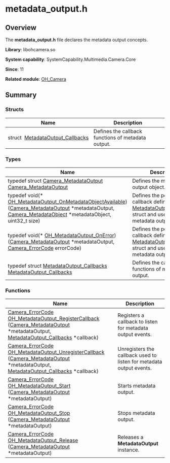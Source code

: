 # metadata_output.h


## Overview

The **metadata_output.h** file declares the metadata output concepts.

**Library**: libohcamera.so

**System capability**: SystemCapability.Multimedia.Camera.Core

**Since**: 11

**Related module**: [OH_Camera](_o_h___camera.md)


## Summary


### Structs

| Name| Description| 
| -------- | -------- |
| struct&nbsp;&nbsp;[MetadataOutput_Callbacks](_metadata_output___callbacks.md) | Defines the callback functions of metadata output. | 


### Types

| Name| Description| 
| -------- | -------- |
| typedef struct [Camera_MetadataOutput](_o_h___camera.md#camera_metadataoutput) [Camera_MetadataOutput](_o_h___camera.md#camera_metadataoutput) | Defines the metadata output object. | 
| typedef void(\* [OH_MetadataOutput_OnMetadataObjectAvailable](_o_h___camera.md#oh_metadataoutput_onmetadataobjectavailable)) ([Camera_MetadataOutput](_o_h___camera.md#camera_metadataoutput) \*metadataOutput, [Camera_MetadataObject](_camera___metadata_object.md) \*metadataObject, uint32_t size) | Defines the pointer to the callback defined in the [MetadataOutput_Callbacks](_metadata_output___callbacks.md) struct and used to report metadata output data. | 
| typedef void(\* [OH_MetadataOutput_OnError](_o_h___camera.md#oh_metadataoutput_onerror)) ([Camera_MetadataOutput](_o_h___camera.md#camera_metadataoutput) \*metadataOutput, [Camera_ErrorCode](_o_h___camera.md#camera_errorcode) errorCode) | Defines the pointer to the callback defined in the [MetadataOutput_Callbacks](_metadata_output___callbacks.md) struct and used to report metadata output errors. | 
| typedef struct [MetadataOutput_Callbacks](_metadata_output___callbacks.md) [MetadataOutput_Callbacks](_o_h___camera.md#metadataoutput_callbacks) | Defines the callback functions of metadata output. | 


### Functions

| Name| Description| 
| -------- | -------- |
| [Camera_ErrorCode](_o_h___camera.md#camera_errorcode) [OH_MetadataOutput_RegisterCallback](_o_h___camera.md#oh_metadataoutput_registercallback) ([Camera_MetadataOutput](_o_h___camera.md#camera_metadataoutput) \*metadataOutput, [MetadataOutput_Callbacks](_metadata_output___callbacks.md) \*callback) | Registers a callback to listen for metadata output events. | 
| [Camera_ErrorCode](_o_h___camera.md#camera_errorcode) [OH_MetadataOutput_UnregisterCallback](_o_h___camera.md#oh_metadataoutput_unregistercallback) ([Camera_MetadataOutput](_o_h___camera.md#camera_metadataoutput) \*metadataOutput, [MetadataOutput_Callbacks](_metadata_output___callbacks.md) \*callback) | Unregisters the callback used to listen for metadata output events. | 
| [Camera_ErrorCode](_o_h___camera.md#camera_errorcode) [OH_MetadataOutput_Start](_o_h___camera.md#oh_metadataoutput_start) ([Camera_MetadataOutput](_o_h___camera.md#camera_metadataoutput) \*metadataOutput) | Starts metadata output. | 
| [Camera_ErrorCode](_o_h___camera.md#camera_errorcode) [OH_MetadataOutput_Stop](_o_h___camera.md#oh_metadataoutput_stop) ([Camera_MetadataOutput](_o_h___camera.md#camera_metadataoutput) \*metadataOutput) | Stops metadata output. | 
| [Camera_ErrorCode](_o_h___camera.md#camera_errorcode) [OH_MetadataOutput_Release](_o_h___camera.md#oh_metadataoutput_release) ([Camera_MetadataOutput](_o_h___camera.md#camera_metadataoutput) \*metadataOutput) | Releases a **MetadataOutput** instance. | 

